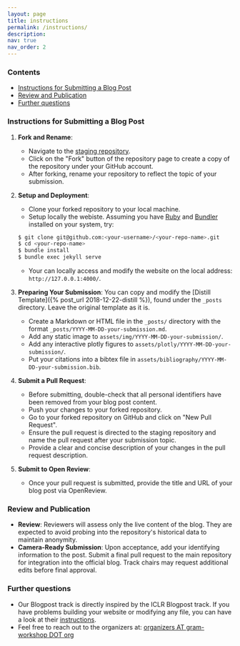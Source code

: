 ```yaml
---
layout: page
title: instructions
permalink: /instructions/
description:
nav: true
nav_order: 2
---
```


### Contents

- [Instructions for Submitting a Blog Post](#instructions-for-submitting-a-blog-post)
- [Review and Publication](#review-and-publication)
- [Further questions](#further-questions)

### Instructions for Submitting a Blog Post

1. **Fork and Rename**:

   - Navigate to the [staging repository](https://github.com/gram-blogposts/staging/).
   - Click on the "Fork" button of the repository page to create a copy of the repository under your GitHub account.
   - After forking, rename your repository to reflect the topic of your submission.

2. **Setup and Deployment**:

   - Clone your forked repository to your local machine.
   - Setup locally the webiste.
     Assuming you have [Ruby](https://www.ruby-lang.org/en/downloads/) and [Bundler](https://bundler.io/) installed on your system, try:

   ```bash
   $ git clone git@github.com:<your-username>/<your-repo-name>.git
   $ cd <your-repo-name>
   $ bundle install
   $ bundle exec jekyll serve
   ```

   - Your can locally access and modify the website on the local address: `http://127.0.0.1:4000/`.

3. **Preparing Your Submission**:
   You can copy and modify the [Distill Template]({% post_url 2018-12-22-distill %}), found under the `_posts` directory. Leave the original template as it is.

   - Create a Markdown or HTML file in the `_posts/` directory with the format `_posts/YYYY-MM-DD-your-submission.md`.
   - Add any static image to `assets/img/YYYY-MM-DD-your-submission/`.
   - Add any interactive plotly figures to `assets/plotly/YYYY-MM-DD-your-submission/`.
   - Put your citations into a bibtex file in `assets/bibliography/YYYY-MM-DD-your-submission.bib`.

4. **Submit a Pull Request**:

   - Before submitting, double-check that all personal identifiers have been removed from your blog post content.
   - Push your changes to your forked repository.
   - Go to your forked repository on GitHub and click on "New Pull Request".
   - Ensure the pull request is directed to the staging repository and name the pull request after your submission topic.
   - Provide a clear and concise description of your changes in the pull request description.

5. **Submit to Open Review**:
   - Once your pull request is submitted, provide the title and URL of your blog post via OpenReview.

### Review and Publication

- **Review**: Reviewers will assess only the live content of the blog. They are expected to avoid probing into the repository's historical data to maintain anonymity.
- **Camera-Ready Submission**: Upon acceptance, add your identifying information to the post. Submit a final pull request to the main repository for integration into the official blog. Track chairs may request additional edits before final approval.

### Further questions

- Our Blogpost track is directly inspired by the ICLR Blogpost track. If you have problems building your website or modifying any file, you can have a look at their [instructions](https://iclr-blogposts.github.io/2024/submitting/).
- Feel free to reach out to the organizers at: [organizers AT gram-workshop DOT org](mailto:organizers@gram-workshop.org)
